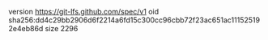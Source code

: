 version https://git-lfs.github.com/spec/v1
oid sha256:dd4c29bb2906d6f2214a6fd15c300cc96cbb72f23ac651ac111525192e4eb86d
size 2296
